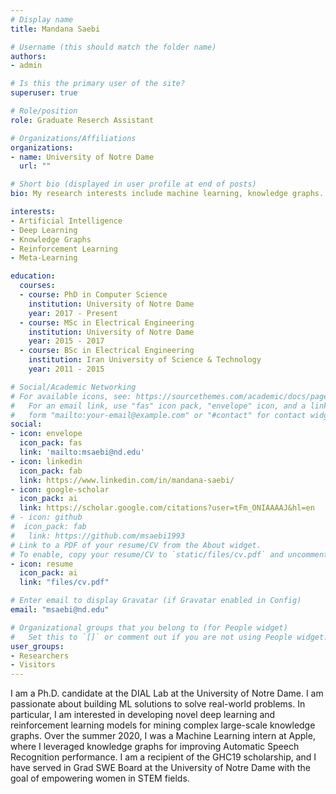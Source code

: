 ```yaml
---
# Display name
title: Mandana Saebi

# Username (this should match the folder name)
authors:
- admin

# Is this the primary user of the site?
superuser: true

# Role/position
role: Graduate Reserch Assistant

# Organizations/Affiliations
organizations:
- name: University of Notre Dame
  url: ""

# Short bio (displayed in user profile at end of posts)
bio: My research interests include machine learning, knowledge graphs.

interests:
- Artificial Intelligence
- Deep Learning
- Knowledge Graphs
- Reinforcement Learning
- Meta-Learning

education:
  courses:
  - course: PhD in Computer Science
    institution: University of Notre Dame
    year: 2017 - Present
  - course: MSc in Electrical Engineering
    institution: University of Notre Dame
    year: 2015 - 2017
  - course: BSc in Electrical Engineering
    institution: Iran University of Science & Technology
    year: 2011 - 2015

# Social/Academic Networking
# For available icons, see: https://sourcethemes.com/academic/docs/page-builder/#icons
#   For an email link, use "fas" icon pack, "envelope" icon, and a link in the
#   form "mailto:your-email@example.com" or "#contact" for contact widget.
social:
- icon: envelope
  icon_pack: fas
  link: 'mailto:msaebi@nd.edu' 
- icon: linkedin
  icon_pack: fab
  link: https://www.linkedin.com/in/mandana-saebi/
- icon: google-scholar
  icon_pack: ai
  link: https://scholar.google.com/citations?user=tFm_ONIAAAAJ&hl=en
# - icon: github
#  icon_pack: fab
#   link: https://github.com/msaebi1993
# Link to a PDF of your resume/CV from the About widget.
# To enable, copy your resume/CV to `static/files/cv.pdf` and uncomment the lines below.
- icon: resume
  icon_pack: ai
  link: "files/cv.pdf"

# Enter email to display Gravatar (if Gravatar enabled in Config)
email: "msaebi@nd.edu"

# Organizational groups that you belong to (for People widget)
#   Set this to `[]` or comment out if you are not using People widget.
user_groups:
- Researchers
- Visitors
---
```

I am a Ph.D. candidate at the DIAL Lab at the University of Notre Dame. I am passionate about building ML solutions to solve real-world problems. In particular, I am interested in developing novel deep learning and reinforcement learning models for mining complex large-scale knowledge graphs.
Over the summer 2020, I was a Machine Learning intern at Apple, where I leveraged knowledge graphs for improving Automatic Speech Recognition performance. 
I am a recipient of the GHC19 scholarship, and I have served in Grad SWE Board at the University of Notre Dame with the goal of empowering women in STEM fields.


